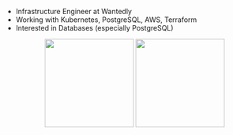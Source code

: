 <ul>
  <li> Infrastructure Engineer at Wantedly </li> 
  <li> Working with Kubernetes, PostgreSQL, AWS, Terraform </li>  
  <li> Interested in Databases (especially PostgreSQL) </li> 
</ul>

<ul align="center">
  <img height="180px" src="https://github-readme-stats.vercel.app/api?username=kkato&layout=compact&rank_icon=github&cache_seconds=1800" />
  <img height="180px" src="https://github-readme-stats.vercel.app/api/top-langs/?username=kkato&rank_icon=github&layout=compact&show_icons=true&cache_seconds=1800" />
</ul>
